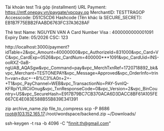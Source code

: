 Tài khoản test Trả góp (installment)
URL Payment: https://mtf.onepay.vn/paygate/vpcpay.op
MerchantID: TESTTRAGOP
Accesscode: D51C5CD6
Hashcode (Tên khác là SECURE_SECRET): EB1B7F75EBB2FAABD6763FC37A3628AF

Thẻ test
Name: NGUYEN VAN A
Card Number Visa : 4000000000001091
Expiry Date: 05/2026
CSC: 123

http://localhost:3000/payment?idTable=2&vpc_Amount=40000000&vpc_AuthorizeId=831000&vpc_Card=VC&vpc_CardExp=0526&vpc_CardNum=400000***1091&vpc_CardUid=INS-ooRXZ-0aB-ngUAB_AQASgw&vpc_Command=pay&vpc_MerchTxnRef=1720718892_bk&vpc_Merchant=TESTONEPAY&vpc_Message=Approved&vpc_OrderInfo=trinh+van+duc+-+B%C3%A0n+2+-+T1&vpc_PayChannel=WEB&vpc_TransactionNo=PAY-5vnIQ-KFRpiYLlRCiiOnug&vpc_TxnResponseCode=0&vpc_Version=2&vpc_BinCountry=US&vpc_SecureHash=E917B79BC7CB370ACA6D3DACC8BF61A105FE667CE4E083E588B55B839E341391

zip archive_name.zip file_to_compress
scp -P 8686 root@103.152.165.17:/root/wordspace/backend.zip ~/Downloads/



ssh-keygen -t rsa -b 4096 -C "finnit.th@gmail.com"
